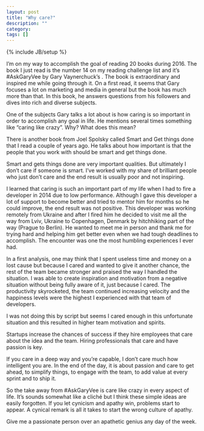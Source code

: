 ```yaml
---
layout: post
title: "Why care?"
description: ""
category: 
tags: []
---
```

{% include JB/setup %}

I’m on my way to accomplish the goal of reading 20 books during 2016. The book I just read is the number 14 on my reading challenge list and it’s #AskGaryVee by Gary Vaynerchuck’s . The book is extraordinary and inspired me while going through it. On a first read, it seems that Gary focuses a lot on marketing and media in general but the book has much more than that. In this book, he answers questions from his followers and dives into rich and diverse subjects.

One of the subjects Gary talks a lot about is how caring is so important in order to accomplish any goal in life. He mentions several times something like “caring like crazy”. Why? What does this mean?

There is another book from Joel Spolsky called Smart and Get things done that I read a couple of years ago. He talks about how important is that the people that you work with should be smart and get things done.

Smart and gets things done are very important qualities. But ultimately I don’t care if someone is smart. I’ve worked with my share of brilliant people who just don’t care and the end result is usually poor and not inspiring.

I learned that caring is such an important part of my life when I had to fire a developer in 2014 due to low performance. Although I gave this developer a lot of support to become better and tried to mentor him for months so he could improve, the end result was not positive. This developer was working remotely from Ukraine and after I fired him he decided to visit me all the way from Lviv, Ukraine to Copenhagen, Denmark by hitchhiking part of the way (Prague to Berlin). He wanted to meet me in person and thank me for trying hard and helping him get better even when we had tough deadlines to accomplish. The encounter was one the most humbling experiences I ever had.

In a first analysis, one may think that I spent useless time and money on a lost cause but because I cared and wanted to give it another chance, the rest of the team became stronger and praised the way I handled the situation. I was able to create inspiration and motivation from a negative situation without being fully aware of it, just because I cared. The productivity skyrocketed, the team continued increasing velocity and the happiness levels were the highest I experienced with that team of developers.

I was not doing this by script but seems I cared enough in this unfortunate situation and this resulted in higher team motivation and spirits.

Startups increase the chances of success if they hire employees that care about the idea and the team. Hiring professionals that care and have passion is key.

If you care in a deep way and you’re capable, I don’t care much how intelligent you are. In the end of the day, it is about passion and care to get ahead, to simplify things, to engage with the team, to add value at every sprint and to ship it.

So the take away from #AskGaryVee is care like crazy in every aspect of life. It’s sounds somewhat like a cliché but I think these simple ideas are easily forgotten. If you let cynicism and apathy win, problems start to appear. A cynical remark is all it takes to start the wrong culture of apathy.

Give me a passionate person over an apathetic genius any day of the week.
